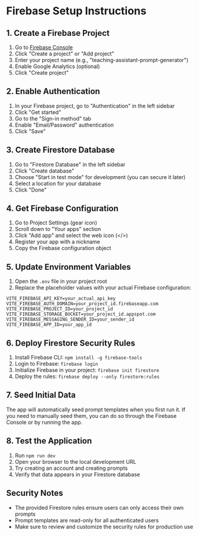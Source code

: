 # Firebase Setup Instructions

## 1. Create a Firebase Project

1. Go to [Firebase Console](https://console.firebase.google.com/)
2. Click "Create a project" or "Add project"
3. Enter your project name (e.g., "teaching-assistant-prompt-generator")
4. Enable Google Analytics (optional)
5. Click "Create project"

## 2. Enable Authentication

1. In your Firebase project, go to "Authentication" in the left sidebar
2. Click "Get started"
3. Go to the "Sign-in method" tab
4. Enable "Email/Password" authentication
5. Click "Save"

## 3. Create Firestore Database

1. Go to "Firestore Database" in the left sidebar
2. Click "Create database"
3. Choose "Start in test mode" for development (you can secure it later)
4. Select a location for your database
5. Click "Done"

## 4. Get Firebase Configuration

1. Go to Project Settings (gear icon)
2. Scroll down to "Your apps" section
3. Click "Add app" and select the web icon (</>)
4. Register your app with a nickname
5. Copy the Firebase configuration object

## 5. Update Environment Variables

1. Open the `.env` file in your project root
2. Replace the placeholder values with your actual Firebase configuration:

```
VITE_FIREBASE_API_KEY=your_actual_api_key
VITE_FIREBASE_AUTH_DOMAIN=your_project_id.firebaseapp.com
VITE_FIREBASE_PROJECT_ID=your_project_id
VITE_FIREBASE_STORAGE_BUCKET=your_project_id.appspot.com
VITE_FIREBASE_MESSAGING_SENDER_ID=your_sender_id
VITE_FIREBASE_APP_ID=your_app_id
```

## 6. Deploy Firestore Security Rules

1. Install Firebase CLI: `npm install -g firebase-tools`
2. Login to Firebase: `firebase login`
3. Initialize Firebase in your project: `firebase init firestore`
4. Deploy the rules: `firebase deploy --only firestore:rules`

## 7. Seed Initial Data

The app will automatically seed prompt templates when you first run it. If you need to manually seed them, you can do so through the Firebase Console or by running the app.

## 8. Test the Application

1. Run `npm run dev`
2. Open your browser to the local development URL
3. Try creating an account and creating prompts
4. Verify that data appears in your Firestore database

## Security Notes

- The provided Firestore rules ensure users can only access their own prompts
- Prompt templates are read-only for all authenticated users
- Make sure to review and customize the security rules for production use
